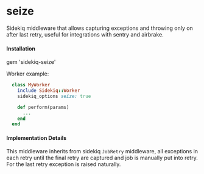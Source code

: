 # seize

Sidekiq middleware that allows capturing exceptions and throwing only on after last retry, useful for integrations with sentry and airbrake.

#### Installation

gem 'sidekiq-seize'

Worker example:
``` ruby
  class MyWorker
    include Sidekiq::Worker
    sidekiq_options seize: true

    def perform(params)
      ...
    end
  end
```

#### Implementation Details

This middleware inherits from sidekiq `JobRetry` middleware, all exceptions in each retry until the final retry are captured and job is manually put into retry. For the last retry exception is raised naturally. 
